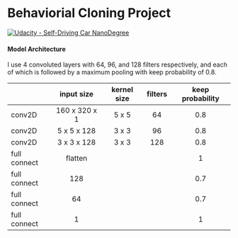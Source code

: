 # Behaviorial Cloning Project

[![Udacity - Self-Driving Car NanoDegree](https://s3.amazonaws.com/udacity-sdc/github/shield-carnd.svg)](http://www.udacity.com/drive)

#### Model Architecture

I use 4 convoluted layers with 64, 96, and 128 filters respectively, and each of which is followed by a maximum pooling with keep probability of 0.8. 

|               | input size    | kernel size | filters | keep probability |
| ------------  |:-------------:|:-----------:|:-------:|:----------------:|
|    conv2D     | 160 x 320 x 1 |    5 x 5    |    64   |      0.8         |
|    conv2D     | 5 x 5 x 128   |    3 x 3    |    96   |      0.8         |
|    conv2D     | 3 x 3 x 128   |    3 x 3    |   128   |      0.8         |
|  full connect | flatten       |             |         |      1           |
|  full connect | 128           |             |         |      0.7         |
|  full connect | 64            |             |         |      0.7         |
|  full connect | 1             |             |         |      1           |

[gif1]: ./run1.gif 

